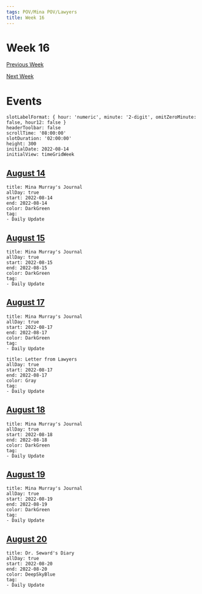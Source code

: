```yaml
---
tags: POV/Mina POV/Lawyers 
title: Week 16
---
```


# Week 16

[Previous Week](2022-W33.md)

[Next Week](2022-W35.md)

# Events

```itinerary
slotLabelFormat: { hour: 'numeric', minute: '2-digit', omitZeroMinute: false, hour12: false }
headerToolbar: false
scrollTime: '08:00:00'
slotDuration: '02:00:00'
height: 300
initialDate: 2022-08-14
initialView: timeGridWeek
```

## [August 14](2022-08-14.md)

```itinerary-event
title: Mina Murray's Journal
allDay: true
start: 2022-08-14
end: 2022-08-14
color: DarkGreen
tag:
- Daily Update
```

## [August 15](2022-08-15.md)

```itinerary-event
title: Mina Murray's Journal
allDay: true
start: 2022-08-15
end: 2022-08-15
color: DarkGreen
tag:
- Daily Update
```

## [August 17](2022-08-17.md)

```itinerary-event
title: Mina Murray's Journal
allDay: true
start: 2022-08-17
end: 2022-08-17
color: DarkGreen
tag:
- Daily Update
```
```itinerary-event
title: Letter from Lawyers
allDay: true
start: 2022-08-17
end: 2022-08-17
color: Gray
tag:
- Daily Update
```

## [August 18](2022-08-18.md)

```itinerary-event
title: Mina Murray's Journal
allDay: true
start: 2022-08-18
end: 2022-08-18
color: DarkGreen
tag:
- Daily Update
```

## [August 19](2022-08-19.md)

```itinerary-event
title: Mina Murray's Journal
allDay: true
start: 2022-08-19
end: 2022-08-19
color: DarkGreen
tag:
- Daily Update
```

## [August 20](2022-08-20.md)

```itinerary-event
title: Dr. Seward's Diary
allDay: true
start: 2022-08-20
end: 2022-08-20
color: DeepSkyBlue
tag:
- Daily Update
```

